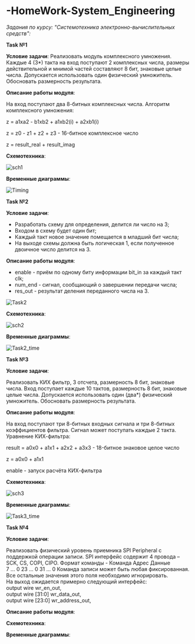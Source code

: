 # -HomeWork-System_Engineering
*Задания по курсу: "Системотехника электронно-вычислительных средств":*

**Task №1**

**Условие задачи**: Реализовать модуль комплексного умножения. Каждые 4 (3*) такта на вход поступают 2 комплексных числа, размеры действительной и 
мнимой частей составляют 8 бит, знаковые целые числа. Допускается использовать один физический умножитель. Обосновать размерность результата. 

**Описание работы модуля**:

На вход поступают два 8-битных комплексных числа. Алгоритм комплексного умножения:

z = a1xa2 - b1xb2 + a1xb2(i) + a2xb1(i)

z = z0 - z1 + z2 + z3 - 16-битное комплексное число

z = result_real + result_imag

**Схемотехника**:

![sch1](https://user-images.githubusercontent.com/91137374/164090398-25e3ce51-7259-4fa2-b7d3-644db6fb409e.png)

**Временные диаграммы**:

![Timing](https://user-images.githubusercontent.com/91137374/164089380-aa78ff3c-53bb-4b08-8216-cf0acb966009.png)

**Task №2**

**Условие задачи**: 

- Разработать схему для определения, делится ли число на 3;
- Входом в схему будет один бит;
- Каждый такт новое значение помещается в младший бит числа;
- На выходе схемы должна быть логическая 1, если полученное двоичное число делится на 3.

**Описание работы модуля**:

- enable - приём по одному биту информации bit_in за каждый такт clk;
- num_end - сигнал, сообщающий о завершении передачи числа;
- res_out - результат деления переданного числа на 3.

![Task2](https://user-images.githubusercontent.com/91137374/165484690-c6251de3-76de-4db3-8233-10c35ea52a55.png)

**Схемотехника**:

![sch2](https://user-images.githubusercontent.com/91137374/165488605-a149484a-9dc3-4a17-8230-fbda101bdfdf.png)

**Временные диаграммы**:

![Task2_time](https://user-images.githubusercontent.com/91137374/165488920-1103d188-afa2-43ce-b8fe-0e20926e91a7.png)

**Task №3**

**Условие задачи**: 

Реализовать КИХ фильтр, 3 отсчета, размерность 8 бит, знаковые числа. Вход поступает каждые 10 тактов, размерность 8 бит, знаковые целые числа.
Допускается использовать один (два*) физический умножитель. Обосновать размерность результата.

**Описание работы модуля**:

На вход поступают три 8-битных входных сигнала и три 8-битных коэффициентов фильтра. Сигнал может поступать каждые 2 такта. Уравнение КИХ-фильтра:

result = a0x0 + a1x1 + a2x2 + a3x3 - 18-битное знаковое целое число

z = a0x0 + a1x1

enable - запуск расчёта КИХ-фильтра

**Схемотехника**:

![sch3](https://user-images.githubusercontent.com/91137374/167150285-a10b26c7-2fbc-4613-98ca-1f2b85f6b8fd.png)

**Временные диаграммы**:

![Task3_time](https://user-images.githubusercontent.com/91137374/167149173-58dfa6c3-0b6a-4117-acef-dcb68065cc5c.png)

**Task №4**

**Условие задачи**: 

Реализовать физический уровень приемника SPI Peripheral с поддержкой операции записи. SPI интерфейс содержит 4 провода – SCK, CS, COPI, CIPO.
Формат команды - Команда   Адрес     Данные  
                 7 ... 0   23 ... 0  31 ... 0
Команда записи может быть любая фиксированная. Все остальные значения этого поля необходимо игнорировать.  
На выход ожидается примерно следующий интерфейс:  
output wire wr_en_out,  
output wire [31:0] wr_data_out,  
output wire [23:0] wr_address_out,  

**Описание работы модуля**:


**Схемотехника**:


**Временные диаграммы**:



